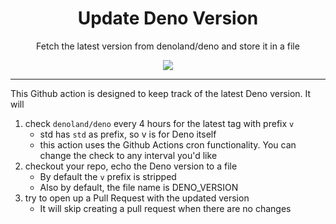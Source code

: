 <p align="center">
   <h1 align="center">Update Deno Version</h1>
</p>
<p align="center">Fetch the latest version from denoland/deno and store it in a file</p>
<p align="center">
   <img src="https://img.shields.io/github/v/tag/jeroenptrs/gh-action-update-deno?label=latest" />
</p>

---

This Github action is designed to keep track of the latest Deno version. It will
1. check `denoland/deno` every 4 hours for the latest tag with prefix `v`
   - std has `std` as prefix, so v is for Deno itself
   - this action uses the Github Actions cron functionality. You can change the check to any interval you'd like
1. checkout your repo, echo the Deno version to a file
   - By default the `v` prefix is stripped
   - Also by default, the file name is DENO_VERSION
1. try to open up a Pull Request with the updated version
   - It will skip creating a pull request when there are no changes
